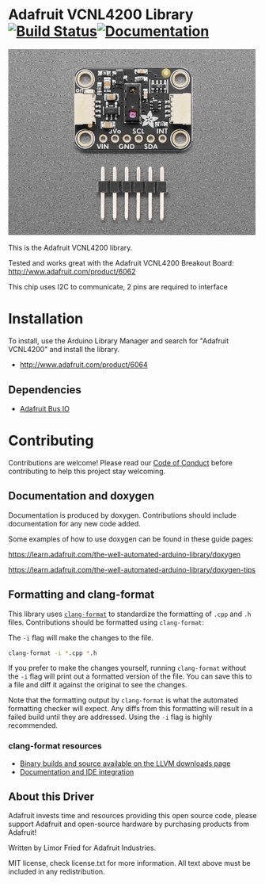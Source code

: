 # Adafruit VCNL4200 Library  [![Build Status](https://github.com/adafruit/Adafruit_VCNL4200/workflows/Arduino%20Library%20CI/badge.svg)](https://github.com/adafruit/Adafruit_VCNL4200/actions)[![Documentation](https://github.com/adafruit/ci-arduino/blob/master/assets/doxygen_badge.svg)](http://adafruit.github.io/Adafruit_VCNL4200/html/index.html)

<a href="https://www.adafruit.com/products/6064"><img src="assets/board.jpg?raw=true" width="500px"></a>

This is the Adafruit VCNL4200 library.

Tested and works great with the Adafruit VCNL4200 Breakout Board: http://www.adafruit.com/product/6062

This chip uses I2C to communicate, 2 pins are required to interface

# Installation
To install, use the Arduino Library Manager and search for "Adafruit VCNL4200" and install the library.

* http://www.adafruit.com/product/6064

## Dependencies
 * [Adafruit Bus IO](https://github.com/adafruit/Adafruit_BusIO)

# Contributing

Contributions are welcome! Please read our [Code of Conduct](https://github.com/adafruit/Adafruit_VCNL4200/blob/master/CODE_OF_CONDUCT.md>)
before contributing to help this project stay welcoming.

## Documentation and doxygen
Documentation is produced by doxygen. Contributions should include documentation for any new code added.

Some examples of how to use doxygen can be found in these guide pages:

https://learn.adafruit.com/the-well-automated-arduino-library/doxygen

https://learn.adafruit.com/the-well-automated-arduino-library/doxygen-tips

## Formatting and clang-format
This library uses [`clang-format`](https://releases.llvm.org/download.html) to standardize the formatting of `.cpp` and `.h` files. 
Contributions should be formatted using `clang-format`:

The `-i` flag will make the changes to the file.
```bash
clang-format -i *.cpp *.h
```
If you prefer to make the changes yourself, running `clang-format` without the `-i` flag will print out a formatted version of the file. You can save this to a file and diff it against the original to see the changes.

Note that the formatting output by `clang-format` is what the automated formatting checker will expect. Any diffs from this formatting will result in a failed build until they are addressed. Using the `-i` flag is highly recommended.

### clang-format resources
  * [Binary builds and source available on the LLVM downloads page](https://releases.llvm.org/download.html)
  * [Documentation and IDE integration](https://clang.llvm.org/docs/ClangFormat.html)

## About this Driver

Adafruit invests time and resources providing this open source code, please support Adafruit and open-source hardware by purchasing products from Adafruit!

Written by Limor Fried for Adafruit Industries.

MIT license, check license.txt for more information. All text above must be included in any redistribution.
